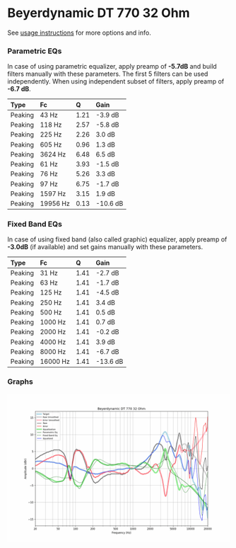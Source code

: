# Beyerdynamic DT 770 32 Ohm
See [usage instructions](https://github.com/jaakkopasanen/AutoEq#usage) for more options and info.

### Parametric EQs
In case of using parametric equalizer, apply preamp of **-5.7dB** and build filters manually
with these parameters. The first 5 filters can be used independently.
When using independent subset of filters, apply preamp of **-6.7 dB**.

| Type    | Fc       |    Q | Gain     |
|:--------|:---------|:-----|:---------|
| Peaking | 43 Hz    | 1.21 | -3.9 dB  |
| Peaking | 118 Hz   | 2.57 | -5.8 dB  |
| Peaking | 225 Hz   | 2.26 | 3.0 dB   |
| Peaking | 605 Hz   | 0.96 | 1.3 dB   |
| Peaking | 3624 Hz  | 6.48 | 6.5 dB   |
| Peaking | 61 Hz    | 3.93 | -1.5 dB  |
| Peaking | 76 Hz    | 5.26 | 3.3 dB   |
| Peaking | 97 Hz    | 6.75 | -1.7 dB  |
| Peaking | 1597 Hz  | 3.15 | 1.9 dB   |
| Peaking | 19956 Hz | 0.13 | -10.6 dB |

### Fixed Band EQs
In case of using fixed band (also called graphic) equalizer, apply preamp of **-3.0dB**
(if available) and set gains manually with these parameters.

| Type    | Fc       |    Q | Gain     |
|:--------|:---------|:-----|:---------|
| Peaking | 31 Hz    | 1.41 | -2.7 dB  |
| Peaking | 63 Hz    | 1.41 | -1.7 dB  |
| Peaking | 125 Hz   | 1.41 | -4.5 dB  |
| Peaking | 250 Hz   | 1.41 | 3.4 dB   |
| Peaking | 500 Hz   | 1.41 | 0.5 dB   |
| Peaking | 1000 Hz  | 1.41 | 0.7 dB   |
| Peaking | 2000 Hz  | 1.41 | -0.2 dB  |
| Peaking | 4000 Hz  | 1.41 | 3.9 dB   |
| Peaking | 8000 Hz  | 1.41 | -6.7 dB  |
| Peaking | 16000 Hz | 1.41 | -13.6 dB |

### Graphs
![](./Beyerdynamic%20DT%20770%2032%20Ohm.png)